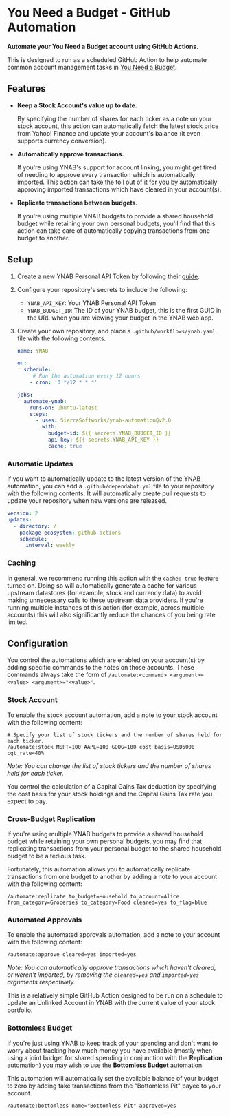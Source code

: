 # You Need a Budget - GitHub Automation
**Automate your You Need a Budget account using GitHub Actions.**

This is designed to run as a scheduled GitHub Action to help automate
common account management tasks in [You Need a Budget](https://www.youneedabudget.com/).

## Features
 - **Keep a Stock Account's value up to date.**

    By specifying the number of shares for each ticker as a note on your stock account,
    this action can automatically fetch the latest stock price from Yahoo! Finance and
    update your account's balance (it even supports currency conversion).

 - **Automatically approve transactions.**

    If you're using YNAB's support for account linking, you might get tired of needing
    to approve every transaction which is automatically imported. This action can take
    the toil out of it for you by automatically approving imported transactions which
    have cleared in your account(s).

- **Replicate transactions between budgets.**

    If you're using multiple YNAB budgets to provide a shared household budget while retaining
    your own personal budgets, you'll find that this action can take care of automatically
    copying transactions from one budget to another.

## Setup
1. Create a new YNAB Personal API Token by following their [guide](https://api.youneedabudget.com/#personal-access-tokens).
2. Configure your repository's secrets to include the following:
   - `YNAB_API_KEY`: Your YNAB Personal API Token
   - `YNAB_BUDGET_ID`: The ID of your YNAB budget, this is the first GUID in the URL when you are viewing your budget in the YNAB web app.
3. Create your own repository, and place a `.github/workflows/ynab.yaml` file with the following contents.
   
   ```yaml
   name: YNAB

   on:
     schedule:
        # Run the automation every 12 hours
       - cron: '0 */12 * * *'

   jobs:
     automate-ynab:
       runs-on: ubuntu-latest
       steps:
         - uses: SierraSoftworks/ynab-automation@v2.0
           with:
             budget-id: ${{ secrets.YNAB_BUDGET_ID }}
             api-key: ${{ secrets.YNAB_API_KEY }}
             cache: true
   ```

### Automatic Updates
If you want to automatically update to the latest version of the YNAB automation, you can add a `.github/dependabot.yml` file
to your repository with the following contents. It will automatically create pull requests to update your repository when new
versions are released.

```yaml
version: 2
updates:
  - directory: /
    package-ecosystem: github-actions
    schedule:
      interval: weekly
```

### Caching
In general, we recommend running this action with the `cache: true` feature turned on. Doing so will automatically generate a
cache for various upstream datastores (for example, stock and currency data) to avoid making unnecessary calls to these upstream
data providers. If you're running multiple instances of this action (for example, across multiple accounts) this will also significantly
reduce the chances of you being rate limited.

## Configuration
You control the automations which are enabled on your account(s) by adding specific
commands to the notes on those accounts. These commands always take the form of
`/automate:<command> <argument>=<value> <argument>="<value>"`.

### Stock Account
To enable the stock account automation, add a note to your stock account with the
following content:

```
# Specify your list of stock tickers and the number of shares held for each ticker.
/automate:stock MSFT=100 AAPL=100 GOOG=100 cost_basis=USD5000 cgt_rate=40%
```

*Note: You can change the list of stock tickers and the number of shares held for each ticker.*

You control the calculation of a Capital Gains Tax deduction by specifying the cost basis
for your stock holdings and the Capital Gains Tax rate you expect to pay.

### Cross-Budget Replication
If you're using multiple YNAB budgets to provide a shared household budget while retaining
your own personal budgets, you may find that replicating transactions from your personal
budget to the shared household budget to be a tedious task.

Fortunately, this automation allows you to automatically replicate transactions from one
budget to another by adding a note to your account with the following content:

```
/automate:replicate to_budget=Household to_account=Alice from_category=Groceries to_category=Food cleared=yes to_flag=blue
```

### Automated Approvals
To enable the automated approvals automation, add a note to your account with the
following content:

```
/automate:approve cleared=yes imported=yes
```

*Note: You can automatically approve transactions which haven't cleared, or weren't imported, by removing the `cleared=yes` and `imported=yes` arguments respectively.*

This is a relatively simple GitHub Action designed to be run on a schedule to
update an Unlinked Account in YNAB with the current value of your stock portfolio.

### Bottomless Budget
If you're just using YNAB to keep track of your spending and don't want to worry
about tracking how much money you have available (mostly when using a joint budget
for shared spending in conjunction with the **Replication** automation) you may
wish to use the **Bottomless Budget** automation.

This automation will automatically set the available balance of your budget to
zero by adding fake transactions from the "Bottomless Pit" payee to your account.

```
/automate:bottomless name="Bottomless Pit" approved=yes
```
